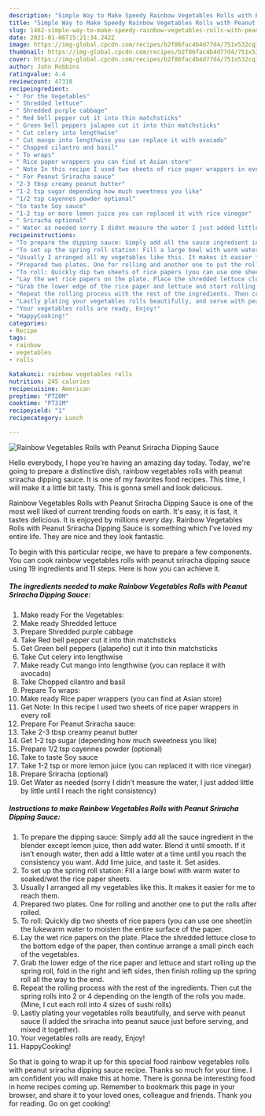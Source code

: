 ```yaml
---
description: "Simple Way to Make Speedy Rainbow Vegetables Rolls with Peanut Sriracha Dipping Sauce"
title: "Simple Way to Make Speedy Rainbow Vegetables Rolls with Peanut Sriracha Dipping Sauce"
slug: 1462-simple-way-to-make-speedy-rainbow-vegetables-rolls-with-peanut-sriracha-dipping-sauce
date: 2021-01-06T15:21:34.242Z
image: https://img-global.cpcdn.com/recipes/b2f86fac4b4d77d4/751x532cq70/rainbow-vegetables-rolls-with-peanut-sriracha-dipping-sauce-recipe-main-photo.jpg
thumbnail: https://img-global.cpcdn.com/recipes/b2f86fac4b4d77d4/751x532cq70/rainbow-vegetables-rolls-with-peanut-sriracha-dipping-sauce-recipe-main-photo.jpg
cover: https://img-global.cpcdn.com/recipes/b2f86fac4b4d77d4/751x532cq70/rainbow-vegetables-rolls-with-peanut-sriracha-dipping-sauce-recipe-main-photo.jpg
author: John Robbins
ratingvalue: 4.4
reviewcount: 47318
recipeingredient:
- " For the Vegetables"
- " Shredded lettuce"
- " Shredded purple cabbage"
- " Red bell pepper cut it into thin matchsticks"
- " Green bell peppers jalapeo cut it into thin matchsticks"
- " Cut celery into lengthwise"
- " Cut mango into lengthwise you can replace it with avocado"
- " Chopped cilantro and basil"
- " To wraps"
- " Rice paper wrappers you can find at Asian store"
- " Note In this recipe I used two sheets of rice paper wrappers in every roll"
- " For Peanut Sriracha sauce"
- "2-3 tbsp creamy peanut butter"
- "1-2 tsp sugar depending how much sweetness you like"
- "1/2 tsp cayennes powder optional"
- "to taste Soy sauce"
- "1-2 tsp or more lemon juice you can replaced it with rice vinegar"
- " Sriracha optional"
- " Water as needed sorry I didnt measure the water I just added little by little until I reach the right consistency"
recipeinstructions:
- "To prepare the dipping sauce: Simply add all the sauce ingredient in the blender except lemon juice, then add water. Blend it until smooth. If it isn’t enough water, then add a little water at a time until you reach the consistency you want. Add lime juice, and taste it. Set asides."
- "To set up the spring roll station: Fill a large bowl with warm water to soaked/wet the rice paper sheets."
- "Usually I arranged all my vegetables like this. It makes it easier for me to reach them."
- "Prepared two plates. One for rolling and another one to put the rolls after rolled."
- "To roll: Quickly dip two sheets of rice papers (you can use one sheet)in the lukewarm water to moisten the entire surface of the paper."
- "Lay the wet rice papers on the plate. Place the shredded lettuce close to the bottom edge of the paper, then continue arrange a small pinch each of the vegetables."
- "Grab the lower edge of the rice paper and lettuce and start rolling up the spring roll, fold in the right and left sides, then finish rolling up the spring roll all the way to the end."
- "Repeat the rolling process with the rest of the ingredients. Then cut the spring rolls into 2 or 4 depending on the length of the rolls you made. (Mine, I cut each roll into 4 sizes of sushi rolls)"
- "Lastly plating your vegetables rolls beautifully, and serve with peanut sauce (I added the sriracha into peanut sauce just before serving, and mixed it together)."
- "Your vegetables rolls are ready, Enjoy!"
- "HappyCooking!"
categories:
- Recipe
tags:
- rainbow
- vegetables
- rolls

katakunci: rainbow vegetables rolls 
nutrition: 245 calories
recipecuisine: American
preptime: "PT20M"
cooktime: "PT31M"
recipeyield: "1"
recipecategory: Lunch

---
```



![Rainbow Vegetables Rolls with Peanut Sriracha Dipping Sauce](https://img-global.cpcdn.com/recipes/b2f86fac4b4d77d4/751x532cq70/rainbow-vegetables-rolls-with-peanut-sriracha-dipping-sauce-recipe-main-photo.jpg)

Hello everybody, I hope you're having an amazing day today. Today, we're going to prepare a distinctive dish, rainbow vegetables rolls with peanut sriracha dipping sauce. It is one of my favorites food recipes. This time, I will make it a little bit tasty. This is gonna smell and look delicious.



Rainbow Vegetables Rolls with Peanut Sriracha Dipping Sauce is one of the most well liked of current trending foods on earth. It's easy, it is fast, it tastes delicious. It is enjoyed by millions every day. Rainbow Vegetables Rolls with Peanut Sriracha Dipping Sauce is something which I've loved my entire life. They are nice and they look fantastic.


To begin with this particular recipe, we have to prepare a few components. You can cook rainbow vegetables rolls with peanut sriracha dipping sauce using 19 ingredients and 11 steps. Here is how you can achieve it.

<!--inarticleads1-->

##### The ingredients needed to make Rainbow Vegetables Rolls with Peanut Sriracha Dipping Sauce:

1. Make ready  For the Vegetables:
1. Make ready  Shredded lettuce
1. Prepare  Shredded purple cabbage
1. Take  Red bell pepper cut it into thin matchsticks
1. Get  Green bell peppers (jalapeño) cut it into thin matchsticks
1. Take  Cut celery into lengthwise
1. Make ready  Cut mango into lengthwise (you can replace it with avocado)
1. Take  Chopped cilantro and basil
1. Prepare  To wraps:
1. Make ready  Rice paper wrappers (you can find at Asian store)
1. Get  Note: In this recipe I used two sheets of rice paper wrappers in every roll
1. Prepare  For Peanut Sriracha sauce:
1. Take 2-3 tbsp creamy peanut butter
1. Get 1-2 tsp sugar (depending how much sweetness you like)
1. Prepare 1/2 tsp cayennes powder (optional)
1. Take to taste Soy sauce
1. Take 1-2 tsp or more lemon juice (you can replaced it with rice vinegar)
1. Prepare  Sriracha (optional)
1. Get  Water as needed (sorry I didn’t measure the water, I just added little by little until I reach the right consistency)




<!--inarticleads2-->

##### Instructions to make Rainbow Vegetables Rolls with Peanut Sriracha Dipping Sauce:

1. To prepare the dipping sauce: Simply add all the sauce ingredient in the blender except lemon juice, then add water. Blend it until smooth. If it isn’t enough water, then add a little water at a time until you reach the consistency you want. Add lime juice, and taste it. Set asides.
1. To set up the spring roll station: Fill a large bowl with warm water to soaked/wet the rice paper sheets.
1. Usually I arranged all my vegetables like this. It makes it easier for me to reach them.
1. Prepared two plates. One for rolling and another one to put the rolls after rolled.
1. To roll: Quickly dip two sheets of rice papers (you can use one sheet)in the lukewarm water to moisten the entire surface of the paper.
1. Lay the wet rice papers on the plate. Place the shredded lettuce close to the bottom edge of the paper, then continue arrange a small pinch each of the vegetables.
1. Grab the lower edge of the rice paper and lettuce and start rolling up the spring roll, fold in the right and left sides, then finish rolling up the spring roll all the way to the end.
1. Repeat the rolling process with the rest of the ingredients. Then cut the spring rolls into 2 or 4 depending on the length of the rolls you made. (Mine, I cut each roll into 4 sizes of sushi rolls)
1. Lastly plating your vegetables rolls beautifully, and serve with peanut sauce (I added the sriracha into peanut sauce just before serving, and mixed it together).
1. Your vegetables rolls are ready, Enjoy!
1. HappyCooking!




So that is going to wrap it up for this special food rainbow vegetables rolls with peanut sriracha dipping sauce recipe. Thanks so much for your time. I am confident you will make this at home. There is gonna be interesting food in home recipes coming up. Remember to bookmark this page in your browser, and share it to your loved ones, colleague and friends. Thank you for reading. Go on get cooking!
